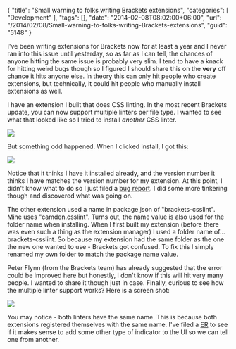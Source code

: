 {
	"title": "Small warning to folks writing Brackets extensions",
	"categories": [
		"Development"
	],
	"tags": [],
	"date": "2014-02-08T08:02:00+06:00",
	"url": "/2014/02/08/Small-warning-to-folks-writing-Brackets-extensions",
	"guid": "5148"
}

<p>
I've been writing extensions for Brackets now for at least a year and I never ran into this issue until yesterday, so as far as I can tell, the chances of anyone hitting the same issue is probably very slim. I tend to have a knack for hitting weird bugs though so I figured I should share this on the <strong>very</strong> off chance it hits anyone else. In theory this can only hit people who create extensions, but technically, it could hit people who manually install extensions as well. 
</p>
<!--more-->
<p>
I have an extension I built that does CSS linting. In the most recent Brackets update, you can now support multiple linters per file type. I wanted to see what that looked like so I tried to install <i>another</i> CSS linter. 
</p>

<p>
<img src="https://static.raymondcamden.com/images/sho1.png" />
</p>

<p>
But something odd happened. When I clicked install, I got this:
</p>

<p>
<img src="https://static.raymondcamden.com/images/shot25.png" />
</p>

<p>
Notice that it thinks I have it installed already, and the version number it thinks I have matches the version number for my extension. At this point, I didn't know what to do so I just filed a <a href="https://github.com/adobe/brackets/issues/6797">bug report</a>. I did some more tinkering though and discovered what was going on.
</p>

<p>
The other extension used a name in package.json of "brackets-csslint". Mine uses "camden.csslint". Turns out, the name value is also used for the folder name when installing. When I first built my extension (before there was even such a thing as the extension manager) I used a folder name of... brackets-csslint. So because my extension had the same folder as the one the new one wanted to use - Brackets got confused. To fix this I simply renamed my own folder to match the package name value.
</p>

<p>
Peter Flynn (from the Brackets team) has already suggested that the error could be improved here but honestly, I don't know if this will hit very many people. I wanted to share it though just in case. Finally, curious to see how the multiple linter support works? Here is a screen shot:
</p>

<p>
<img src="https://static.raymondcamden.com/images/shot33.png" />
</p>

<p>
You may notice - both linters have the same name. This is because both extensions registered themselves with the same name. I've filed a <a href="https://github.com/adobe/brackets/issues/6805">ER</a> to see if it makes sense to add some other type of indicator to the UI so we can tell one from another.
</p>